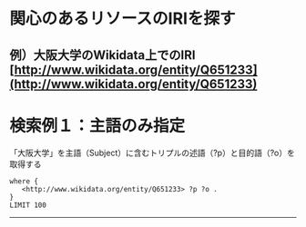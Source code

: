 #  関心のあるリソースのIRIを探す
例）大阪大学のWikidata上でのIRI　　
  [http://www.wikidata.org/entity/Q651233](http://www.wikidata.org/entity/Q651233)
---

#  検索例１：主語のみ指定
「大阪大学」を主語（Subject）に含むトリプルの述語（?p）と目的語（?o）を取得する　

```select *
where {
   <http://www.wikidata.org/entity/Q651233> ?p ?o .
}
LIMIT 100
```
---------------
